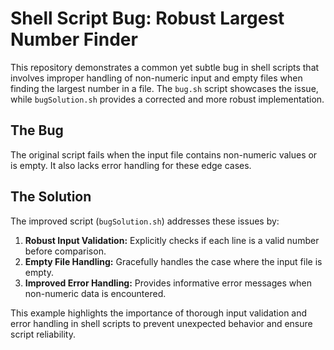 # Shell Script Bug: Robust Largest Number Finder

This repository demonstrates a common yet subtle bug in shell scripts that involves improper handling of non-numeric input and empty files when finding the largest number in a file.  The `bug.sh` script showcases the issue, while `bugSolution.sh` provides a corrected and more robust implementation. 

## The Bug

The original script fails when the input file contains non-numeric values or is empty.  It also lacks error handling for these edge cases. 

## The Solution

The improved script (`bugSolution.sh`) addresses these issues by:

1. **Robust Input Validation:** Explicitly checks if each line is a valid number before comparison.
2. **Empty File Handling:**  Gracefully handles the case where the input file is empty. 
3. **Improved Error Handling:** Provides informative error messages when non-numeric data is encountered.

This example highlights the importance of thorough input validation and error handling in shell scripts to prevent unexpected behavior and ensure script reliability.